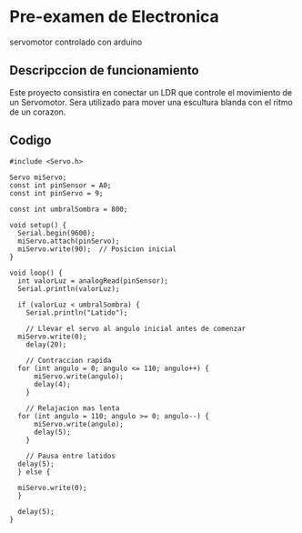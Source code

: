 # Pre-examen de Electronica
servomotor controlado con arduino

## Descripccion de funcionamiento

Este proyecto consistira en conectar un LDR que controle el movimiento de un Servomotor. Sera utilizado para mover una escultura blanda con el ritmo de un corazon.

## Codigo
~~~
#include <Servo.h>

Servo miServo;
const int pinSensor = A0;
const int pinServo = 9;

const int umbralSombra = 800;

void setup() {
  Serial.begin(9600);
  miServo.attach(pinServo);
  miServo.write(90);  // Posicion inicial
}

void loop() {
  int valorLuz = analogRead(pinSensor);
  Serial.println(valorLuz);

  if (valorLuz < umbralSombra) {
    Serial.println("Latido");

    // Llevar el servo al angulo inicial antes de comenzar
  miServo.write(0);
    delay(20);

    // Contraccion rapida
  for (int angulo = 0; angulo <= 110; angulo++) {
      miServo.write(angulo);
      delay(4);
    }

    // Relajacion mas lenta
  for (int angulo = 110; angulo >= 0; angulo--) {
      miServo.write(angulo);
      delay(5);
    }

    // Pausa entre latidos
  delay(5);
  } else {
    
  miServo.write(0); 
  }

  delay(5);
}
~~~


